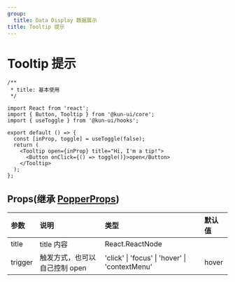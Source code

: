 ```yaml
---
group:
  title: Data Display 数据展示
title: Tooltip 提示
---
```


# Tooltip 提示

```tsx
/**
 * title: 基本使用
 */

import React from 'react';
import { Button, Tooltip } from '@kun-ui/core';
import { useToggle } from '@kun-ui/hooks';

export default () => {
  const [inProp, toggle] = useToggle(false);
  return (
    <Tooltip open={inProp} title="Hi, I'm a tip!">
      <Button onClick={() => toggle()}>open</Button>
    </Tooltip>
  );
};
```

## Props(继承 [PopperProps](/core/utils/popper))

| 参数 | 说明 | 类型 | 默认值 |
| :-- | :-- | :-- | :-- |
| title | title 内容 | React.ReactNode |
| trigger | 触发方式，也可以自己控制 open | 'click' \| 'focus' \| 'hover' \| 'contextMenu' | hover |
